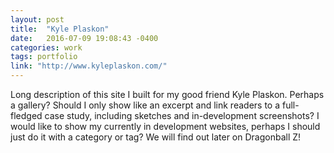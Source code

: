 ```yaml
---
layout: post
title:  "Kyle Plaskon"
date:   2016-07-09 19:08:43 -0400
categories: work
tags: portfolio
link: "http://www.kyleplaskon.com/"
---
```

Long description of this site I built for my good friend Kyle Plaskon. Perhaps a gallery? Should I only show like an excerpt and link readers to a full-fledged case study, including sketches and in-development screenshots? I would like to show my currently in development websites, perhaps I should just do it with a category or tag? We will find out later on Dragonball Z!
